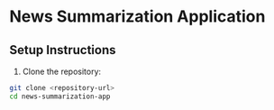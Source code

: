# News Summarization Application

## Setup Instructions

1. Clone the repository:
```bash
git clone <repository-url>
cd news-summarization-app